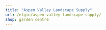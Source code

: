 ```yaml
---
title: "Aspen Valley Landscape Supply"
url: /elgin/aspen-valley-landscape-supply/
shop: garden centre
---
```

